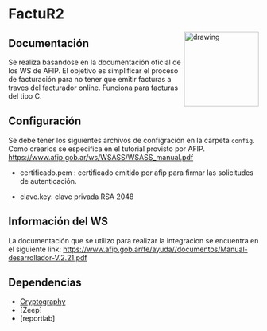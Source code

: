 # FactuR2

<img src="https://100-pics.net/images/answers/es/dibujos/dibujos_18420_596869.jpeg" alt="drawing" align="right" width="150"/>

## Documentación

Se realiza basandose en la documentación oficial de los WS de AFIP.
El objetivo es simplificar el proceso de facturación para no tener que emitir facturas a traves del facturador online. Funciona para facturas del tipo C.

## Configuración

Se debe tener los siguientes archivos de configración en la carpeta `config`. Como crearlos se especifica en el tutorial provisto por AFIP.
https://www.afip.gob.ar/ws/WSASS/WSASS_manual.pdf

- certificado.pem : certificado emitido por afip para firmar las solicitudes de autenticación.

- clave.key: clave privada RSA 2048

## Información del WS

La documentación que se utilizo para realizar la integracion se encuentra en el siguiente link:
https://www.afip.gob.ar/fe/ayuda//documentos/Manual-desarrollador-V.2.21.pdf

## Dependencias

- [Cryptography](https://pypi.org/project/cryptography/)
- [Zeep]
- [reportlab]
